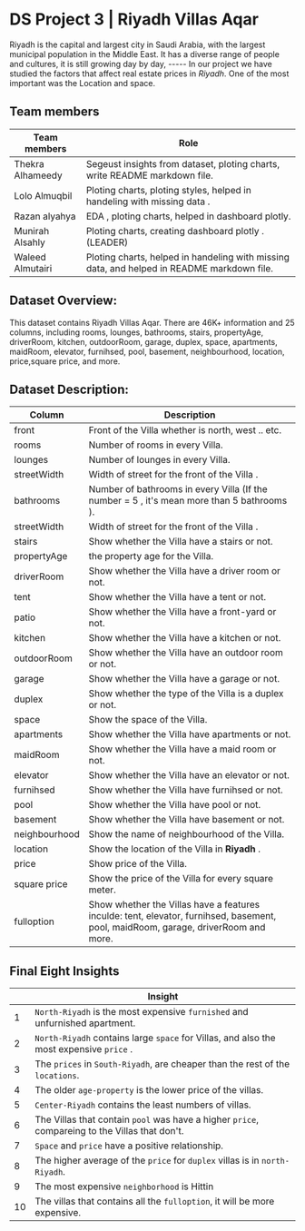#  DS Project 3 | Riyadh Villas Aqar 

Riyadh is the capital and largest city in Saudi Arabia, with the largest municipal population in the Middle East. It has a diverse range of people and cultures, it is still growing day by day, -----
In our project we have studied the factors that affect real estate prices in *Riyadh*. One of the most important was the Location and space.
 


## Team members
| Team members     | Role                                                                      |
| ---------------- | ------------------------------------------------------------------------- |
| Thekra Alhameedy | Segeust insights from dataset, ploting charts, write README markdown file.                   |
| Lolo Almuqbil    | Ploting charts, ploting styles, helped in handeling with missing data .                 |
| Razan alyahya    | EDA , ploting charts, helped in dashboard plotly. |
| Munirah Alsahly   | Ploting charts, creating dashboard plotly . (LEADER) |
| Waleed Almutairi   | Ploting charts, helped in handeling with missing data, and helped in README markdown file.  |

## Dataset Overview:

This dataset contains Riyadh Villas Aqar. There are 46K+ information and 25 columns, including rooms, lounges, bathrooms, stairs, propertyAge, driverRoom, kitchen, outdoorRoom, garage, duplex, space, apartments, maidRoom, elevator, furnihsed, pool, basement, neighbourhood, location, price,square price, and more.



## Dataset Description:
| Column               | Description                                                                                                                                                              |
| -------------------- | ------------------------------------------------------------------------------------------------------------------------------------------------------------------------ |
| front                 | Front of the Villa whether is north, west .. etc.                                                                                                                                                        |
| rooms             | Number of rooms in every Villa.                                                                                                                                                           |
| lounges      | Number of lounges in every Villa.                                                                                                                                                           |
| streetWidth            | Width of street for the front of the Villa .                                                                                                                            |
| bathrooms                | Number of bathrooms in every Villa (If the number = 5 , it's mean more than 5 bathrooms ).                                                                                                                        |
| streetWidth            | Width of street for the front of the Villa .                                                                                                                            |
| stairs  | Show whether the Villa have a stairs or not.                                                                                                                              |
| propertyAge  | the property age for the Villa.                                                                                                                             |
| driverRoom          | Show whether the Villa have a driver room or not.                                                                                                                                                                               |
| tent          | Show whether the Villa have a tent or not.                                                                                                                                                   |
| patio         | Show whether the Villa have a front-yard or not.                                                                                                  |
| kitchen         | Show whether the Villa have a kitchen or not.                                                                       |
| outdoorRoom         | Show whether the Villa have an outdoor room or not.                                                                                                                               |
| garage         | Show whether the Villa have a garage or not.                                                                                |
| duplex           | Show whether the type of the Villa is a duplex  or not.                                                                   |
| space           | Show the space of the Villa.                                                                                                                            |
| apartments           | Show whether the Villa have apartments or not.                                                                                                                                                          |
| maidRoom            | Show whether the Villa have a maid room  or not.                                                                      |
| elevator            | Show whether the Villa have an elevator or not.  |                            |
| furnihsed           | Show whether the Villa have furnihsed or not.                                                                           |
| pool           | Show whether the Villa have pool or not.                                                                            |
| basement           | Show whether the Villa have basement or not.                                                                        |
| neighbourhood           | Show the name of neighbourhood of the Villa.                                        |
| location           | Show the location of the Villa in **Riyadh** .                                        |
| price           | Show price of the Villa.                                                                 |
| square price           |  Show the price of the Villa for every square meter.                   |
| fulloption             |  Show whether the Villas have a features inculde: tent,  elevator, furnihsed, basement, pool, maidRoom, garage, driverRoom and more.                |




                                            



## Final Eight Insights
 
|     | Insight                                                               |
| --- | --------------------------------------------------------------------- |
| 1   | `North-Riyadh` is the most expensive `furnished` and unfurnished apartment.                            |
| 2   | `North-Riyadh` contains large `space` for Villas, and also the most expensive `price` .           |
| 3   | The `prices` in `South-Riyadh`, are cheaper than the rest of the `locations`.    |
| 4   | The older `age-property` is the lower price of the villas.                 |
| 5   | `Center-Riyadh` contains the least numbers of villas.                |
| 6   | The Villas that contain `pool` was have a higher `price`, compareing to the Villas that don't. |
| 7   | `Space` and `price` have a positive relationship.  |
| 8   | The higher average of the `price` for `duplex` villas is in `north-Riyadh`.  |
| 9   | The most expensive `neighborhood` is Hittin|
| 10  | The villas that contains all the `fulloption`, it will be more expensive.

